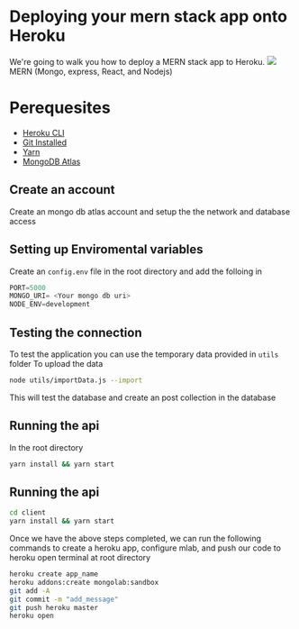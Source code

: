 # Deploying your mern stack app onto Heroku
We're going to walk you how to deploy a MERN stack app to Heroku.
![](gradle/dependency-graph/project.dot.png)
MERN (Mongo, express, React, and Nodejs)

# Perequesites


* [Heroku CLI](https://dashboard.heroku.com/)
* [Git Installed](https://git-scm.com/downloads)
* [Yarn](https://yarnpkg.com/getting-started/install)
* [MongoDB Atlas](https://www.mongodb.com/cloud/atlas)
## Create an account 
Create an mongo db atlas account and setup the the network and database access 

## Setting up Enviromental variables
Create an ```config.env``` file in the root directory and add the folloing in
```javascript
PORT=5000
MONGO_URI= <Your mongo db uri>
NODE_ENV=development
```
## Testing the connection
To test the application you can use the temporary data provided in ```utils``` folder 
To upload the data 
```bash
node utils/importData.js --import
```
This will test the database and create an post collection in the database
## Running the api 
In the root directory 
``` Bash
yarn install && yarn start
```
## Running the api 
``` Bash
cd client
yarn install && yarn start
```
Once we have the above steps completed, we can run the following commands to create a heroku app, configure mlab, and push our code to heroku
open terminal at root directory 
```bash
heroku create app_name
heroku addons:create mongolab:sandbox 
git add -A
git commit -m "add_message"
git push heroku master
heroku open
```




